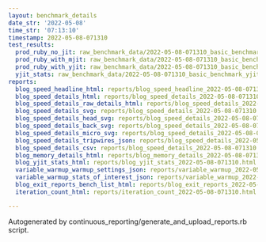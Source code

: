 ```yaml
---
layout: benchmark_details
date_str: '2022-05-08'
time_str: '07:13:10'
timestamp: 2022-05-08-071310
test_results:
  prod_ruby_no_jit: raw_benchmark_data/2022-05-08-071310_basic_benchmark_prod_ruby_no_jit.json
  prod_ruby_with_mjit: raw_benchmark_data/2022-05-08-071310_basic_benchmark_prod_ruby_with_mjit.json
  prod_ruby_with_yjit: raw_benchmark_data/2022-05-08-071310_basic_benchmark_prod_ruby_with_yjit.json
  yjit_stats: raw_benchmark_data/2022-05-08-071310_basic_benchmark_yjit_stats.json
reports:
  blog_speed_headline_html: reports/blog_speed_headline_2022-05-08-071310.html
  blog_speed_details_html: reports/blog_speed_details_2022-05-08-071310.html
  blog_speed_details_raw_details_html: reports/blog_speed_details_2022-05-08-071310.raw_details.html
  blog_speed_details_svg: reports/blog_speed_details_2022-05-08-071310.svg
  blog_speed_details_head_svg: reports/blog_speed_details_2022-05-08-071310.head.svg
  blog_speed_details_back_svg: reports/blog_speed_details_2022-05-08-071310.back.svg
  blog_speed_details_micro_svg: reports/blog_speed_details_2022-05-08-071310.micro.svg
  blog_speed_details_tripwires_json: reports/blog_speed_details_2022-05-08-071310.tripwires.json
  blog_speed_details_csv: reports/blog_speed_details_2022-05-08-071310.csv
  blog_memory_details_html: reports/blog_memory_details_2022-05-08-071310.html
  blog_yjit_stats_html: reports/blog_yjit_stats_2022-05-08-071310.html
  variable_warmup_warmup_settings_json: reports/variable_warmup_2022-05-08-071310.warmup_settings.json
  variable_warmup_stats_of_interest_json: reports/variable_warmup_2022-05-08-071310.stats_of_interest.json
  blog_exit_reports_bench_list_html: reports/blog_exit_reports_2022-05-08-071310.bench_list.html
  iteration_count_html: reports/iteration_count_2022-05-08-071310.html

---
```

Autogenerated by continuous_reporting/generate_and_upload_reports.rb script.
